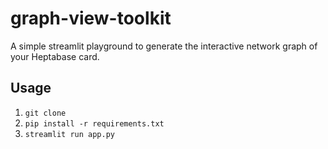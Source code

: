# graph-view-toolkit

A simple streamlit playground to generate the interactive network graph of your Heptabase card.

## Usage
1.  `git clone`
2. `pip install -r requirements.txt`
3. `streamlit run app.py`
